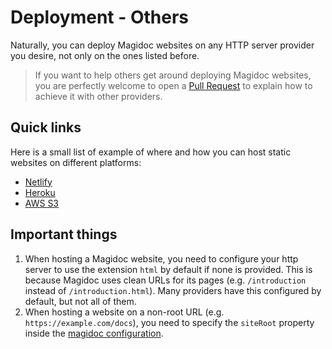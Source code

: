 # Deployment - Others

Naturally, you can deploy Magidoc websites on any HTTP server provider you desire, not only on the ones listed before.

> If you want to help others get around deploying Magidoc websites, you are perfectly welcome to open a [Pull Request](https://github.com/magidoc-org/magidoc/pulls) to explain how to achieve it with other providers.

## Quick links

Here is a small list of example of where and how you can host static websites on different platforms:

- [Netlify](https://httpd.apache.org/)
- [Heroku](https://medium.com/@agavitalis/how-to-deploy-a-simple-static-html-website-on-heroku-492697238e48)
- [AWS S3](https://docs.aws.amazon.com/AmazonS3/latest/userguide/HostingWebsiteOnS3Setup.html)

## Important things

1. When hosting a Magidoc website, you need to configure your http server to use the extension `html` by default if none is provided. This is because Magidoc uses clean URLs for its pages (e.g. `/introduction` instead of `/introduction.html`). Many providers have this configured by default, but not all of them.
2. When hosting a website on a non-root URL (e.g. `https://example.com/docs`), you need to specify the `siteRoot` property inside the [magidoc configuration](/cli/magidoc-configuration).
